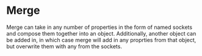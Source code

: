 # Merge

Merge can take in any number of properties in the form of named sockets and compose them together into an object. Additionally, another object can be added in, in which case merge will add in any proprties from that object, but overwrite them with any from the sockets.
